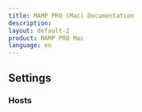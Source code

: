 ```yaml
---
title: MAMP PRO (Mac) Documentation
description: 
layout: default-2
product: MAMP PRO Mac
language: en
---
```


## Settings

### Hosts
